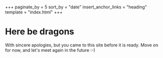 +++
paginate_by = 5
sort_by = "date"
insert_anchor_links = "heading"
template = "index.html"
+++

# Here be dragons

With sincere apologies, but you came to this site before it is ready.
Move on for now, and let's meet again in the future :-)


